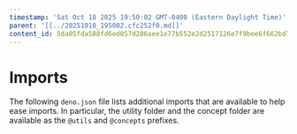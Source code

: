 ```yaml
---
timestamp: 'Sat Oct 18 2025 19:50:02 GMT-0400 (Eastern Daylight Time)'
parent: '[[../20251018_195002.cfc252f0.md]]'
content_id: 5da05fda588fd6ed057d206aee1e77b552e2d2517126e7f9bee6f662bd7c0afe
---
```


# Imports

The following `deno.json` file lists additional imports that are available to help ease imports. In particular, the utility folder and the concept folder are available as the `@utils` and `@concepts` prefixes.

